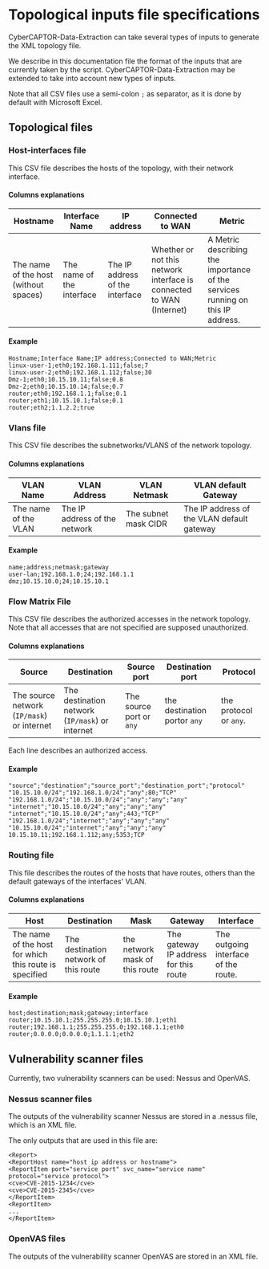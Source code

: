 # Topological inputs file specifications

CyberCAPTOR-Data-Extraction can take several types of inputs to generate the XML topology file.

We describe in this documentation file the format of the inputs that are currently taken by the script. CyberCAPTOR-Data-Extraction may be extended to take into account new types of inputs.

Note that all CSV files use a semi-colon `;` as separator, as it is done by default with Microsoft Excel.

## Topological files

### Host-interfaces file

This CSV file describes the hosts of the topology, with their network interface. 

#### Columns explanations

Hostname  | Interface Name | IP address | Connected to WAN | Metric
--------- | -------------- | ---------- | ---------------- | ------
The name of the host (without spaces) | The name of the interface | The IP address of the interface | Whether or not this network interface is connected to WAN (Internet) | A Metric describing the importance of the services running on this IP address.


#### Example

```
Hostname;Interface Name;IP address;Connected to WAN;Metric
linux-user-1;eth0;192.168.1.111;false;7
linux-user-2;eth0;192.168.1.112;false;30
Dmz-1;eth0;10.15.10.11;false;0.8
Dmz-2;eth0;10.15.10.14;false;0.7
router;eth0;192.168.1.1;false;0.1
router;eth1;10.15.10.1;false;0.1
router;eth2;1.1.2.2;true
```

### Vlans file

This CSV file describes the subnetworks/VLANS of the network topology.

#### Columns explanations

VLAN Name | VLAN Address | VLAN Netmask | VLAN default Gateway 
--------- | ------------ | ------------ | --------------------
The name of the VLAN | The IP address of the network | The subnet mask CIDR | The IP address of the VLAN default gateway

#### Example

```
name;address;netmask;gateway
user-lan;192.168.1.0;24;192.168.1.1
dmz;10.15.10.0;24;10.15.10.1

```

### Flow Matrix File 

This CSV file describes the authorized accesses in the network topology. Note that all accesses that are not specified are supposed unauthorized.

#### Columns explanations

Source | Destination | Source port | Destination port | Protocol
------ | ----------- | ----------- | ---------------- | -------
The source network (`IP/mask`) or internet | The destination network (`IP/mask`) or internet | The source port or `any` | the destination portor `any` | the protocol or `any`.

Each line describes an authorized access.

#### Example

```
"source";"destination";"source_port";"destination_port";"protocol"
"10.15.10.0/24";"192.168.1.0/24";"any";80;"TCP"
"192.168.1.0/24";"10.15.10.0/24";"any";"any";"any"
"internet";"10.15.10.0/24";"any";"any";"any"
"internet";"10.15.10.0/24";"any";443;"TCP"
"192.168.1.0/24";"internet";"any";"any";"any"
"10.15.10.0/24";"internet";"any";"any";"any"
10.15.10.11;192.168.1.112;any;5353;TCP
```

### Routing file

This file describes the routes of the hosts that have routes, others than the default gateways of the interfaces' VLAN.

#### Columns explanations

Host | Destination | Mask | Gateway | Interface
---- | ----------- | ---- | ------- | ---------
The name of the host for which this route is specified | The destination network of this route | the network mask of this route | The gateway IP address for this route | The outgoing interface of the route.

#### Example

```
host;destination;mask;gateway;interface
router;10.15.10.1;255.255.255.0;10.15.10.1;eth1
router;192.168.1.1;255.255.255.0;192.168.1.1;eth0
router;0.0.0.0;0.0.0.0;1.1.1.1;eth2
```

## Vulnerability scanner files 

Currently, two vulnerability scanners can be used: Nessus and OpenVAS.

### Nessus scanner files

The outputs of the vulnerability scanner Nessus are stored in a .nessus file, which is an XML file.

The only outputs that are used in this file are:
```
<Report>
<ReportHost name="host ip address or hostname">
<ReportItem port="service port" svc_name="service name" protocol="service protocol">
<cve>CVE-2015-1234</cve>
<cve>CVE-2015-2345</cve>
</ReportItem>
<ReportItem>
...
</ReportItem>
```

### OpenVAS files

The outputs of the vulnerability scanner OpenVAS are stored in an XML file.

